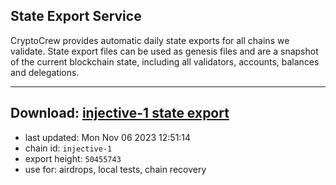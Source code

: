 ## State Export Service
CryptoCrew provides automatic daily state exports for all chains we validate. State export files can be used as genesis files and are a snapshot of the current blockchain state, including all validators, accounts, balances and delegations.

---
**Download: [injective-1 state export](https://dl.ccvalidators.com/SERVICE/injective/injective-1_export_50455743.json)**
---

- last updated: Mon Nov 06 2023 12:51:14
- chain id: `injective-1`
- export height: `50455743`
- use for: airdrops, local tests, chain recovery
